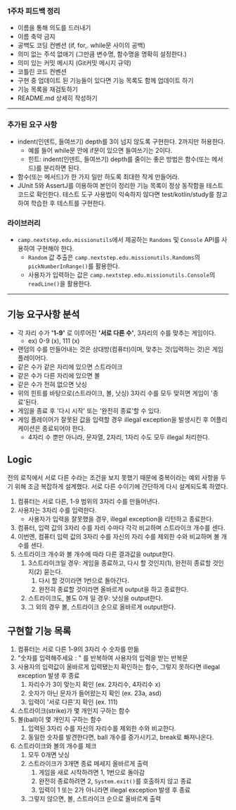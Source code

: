 ### 1주차 피드백 정리
- 이름을 통해 의도를 드러내기
- 이름 축약 금지
- 공백도 코딩 컨벤션 (if, for,. while문 사이의 공백)
- 의미 없는 주석 없애기 (그만큼 변수명, 함수명을 명확히 설정한다.)
- 의미 있는 커밋 메시지 (Git커밋 메시지 규약)
- 코틀린 코드 컨벤션
- 구현 중 업데이트 된 기능들이 있다면 기능 목록도 함께 업데이트 하기
- 기능 목록을 재검토하기
- README.md 상세히 작성하기
------------------------------------------------

### 추가된 요구 사항
- indent(인덴트, 들여쓰기) depth를 3이 넘지 않도록 구현한다. 2까지만 허용한다.
  - 예를 들어 while문 안에 if문이 있으면 들여쓰기는 2이다.
  - 힌트: indent(인덴트, 들여쓰기) depth를 줄이는 좋은 방법은 함수(또는 메서드)를 분리하면 된다.
- 함수(또는 메서드)가 한 가지 일만 하도록 최대한 작게 만들어라.
- JUnit 5와 AssertJ를 이용하여 본인이 정리한 기능 목록이 정상 동작함을 테스트 코드로 확인한다.
테스트 도구 사용법이 익숙하지 않다면 test/kotlin/study를 참고하여 학습한 후 테스트를 구현한다.
### 라이브러리
- `camp.nextstep.edu.missionutils`에서 제공하는 `Randoms` 및 `Console` API를 사용하여 구현해야 한다.
  - `Random` 값 추출은 `camp.nextstep.edu.missionutils.Randoms`의 `pickNumberInRange()`를 활용한다.
  - 사용자가 입력하는 값은 `camp.nextstep.edu.missionutils.Console`의 `readLine()`을 활용한다.

-----------------------------

## 기능 요구사항 분석
- 각 자리 수가 **'1-9'** 로 이루어진 **'서로 다른 수'**, 3자리의 수를 맞추는 게임이다. 
  - ex) 0-9 (x), 111 (x)
- 랜덤의 수를 만들어내는 것은 상대방(컴퓨터)이며, 맞추는 것(입력하는 것)은 게임 플레이어다.
- 같은 수가 같은 자리에 있으면 스트라이크
- 같은 수가 다른 자리에 있으면 볼
- 같은 수가 전혀 없으면 낫싱
- 위의 힌트를 바탕으로(스트라이크, 볼, 낫싱) 3자리 수를 모두 맞히면 게임이 '종료'된다.
- 게임을 종료 후 '다시 시작' 또는 '완전히 종료'할 수 있다.
- 게임 플레이어가 잘못된 값을 입력할 경우 illegal exception을 발생시킨 후 어플리케이션은 종료되어야 한다. 
  - 4자리 수 뿐만 아니라, 문자열, 2자리, 1자리 수도 모두 illegal 처리한다.


## Logic
전의 로직에서 서로 다른 수라는 조건을 보지 못했기 때문에 중복이라는 예외 사항을 두기 위해 조금 복잡하게 설계했다.
서로 다른 수이기에 간단하게 다시 설계되도록 하였다.

1. 컴퓨터는 서로 다른, 1-9 범위의 3자리 수를 만들어낸다.
2. 사용자는 3자리 수를 입력한다.
    - 사용자가 입력을 잘못했을 경우, illegal exception을 리턴하고 종료한다.
3. 컴퓨터, 입력 값의 3자리 수를 자리 수마다 각각 비교하며 스트라이크 개수를 센다.
4. 이번엔, 컴퓨터 입력 값의 3자리 수를 자신의 자리 수를 제외한 수와 비교하며 볼 개수를 센다.
5. 스트라이크 개수와 볼 개수에 따라 다른 결과값을 output한다.
   1. 3스트라이크일 경우: 게임을 종료하고, 다시 할 것인지(1), 완전히 종료할 것인지(2) 묻는다.
      1. 다시 할 것이라면 1번으로 돌아간다.
      2. 완전히 종료할 것이라면 올바르게 output을 하고 종료한다.
   2. 스트라이크도, 볼도 0개 일 경우: 낫싱을 output한다.
   3. 그 외의 경우 볼, 스트라이크 순으로 올바르게 output한다.


## 구현할 기능 목록
1. 컴퓨터는 서로 다른 1-9의 3자리 수 숫자를 만듦
2. "숫자를 입력해주세요 : " 를 반복하여 사용자의 입력을 받는 반복문
3. 사용자의 입력값이 올바르게 입력됐는지 확인하는 함수, 그렇지 못하다면 illegal exception 발생 후 종료
   1. 자리수가 3이 맞는지 확인 (ex. 2자리수, 4자리수 x)
   2. 숫자가 아닌 문자가 들어왔는지 확인 (ex. 23a, asd)
   3. 입력이 '서로 다른'지 확인 (ex. 111) 
4. 스트라이크(strike)가 몇 개인지 구하는 함수
5. 볼(ball)이 몇 개인지 구하는 함수
   1. 입력된 3자리 수를 자신의 자리수를 제외한 수와 비교한다.
   2. 동일한 숫자를 발견한다면, ball 개수를 증가시키고, break로 빠져나온다.
6. 스트라이크와 볼의 개수를 체크
   1. 모두 0개면 낫싱
   2. 스트라이크가 3개면 종료 메세지 올바르게 출력
      1. 게임을 새로 시작하려면 1, 1번으로 돌아감
      2. 완전히 종료하려면 2, `System.exit()`를 호출하지 않고 종료
      3. 입력이 1 또는 2가 아니라면 illegal exception 발생 후 종료
   3. 그렇지 않으면, 볼, 스트라이크 순으로 올바르게 출력
